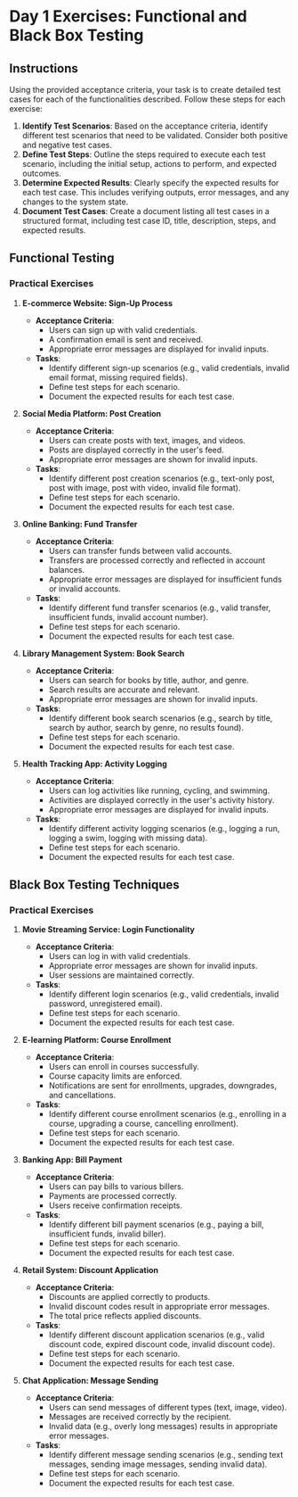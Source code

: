 # Day 1 Exercises: Functional and Black Box Testing

## Instructions

Using the provided acceptance criteria, your task is to create detailed test cases for each of the functionalities described. Follow these steps for each exercise:

1. **Identify Test Scenarios**: Based on the acceptance criteria, identify different test scenarios that need to be validated. Consider both positive and negative test cases.
2. **Define Test Steps**: Outline the steps required to execute each test scenario, including the initial setup, actions to perform, and expected outcomes.
3. **Determine Expected Results**: Clearly specify the expected results for each test case. This includes verifying outputs, error messages, and any changes to the system state.
4. **Document Test Cases**: Create a document listing all test cases in a structured format, including test case ID, title, description, steps, and expected results.

## Functional Testing

### Practical Exercises

1. **E-commerce Website: Sign-Up Process**

   - **Acceptance Criteria**:
     - Users can sign up with valid credentials.
     - A confirmation email is sent and received.
     - Appropriate error messages are displayed for invalid inputs.
   - **Tasks**:
     - Identify different sign-up scenarios (e.g., valid credentials, invalid email format, missing required fields).
     - Define test steps for each scenario.
     - Document the expected results for each test case.


2. **Social Media Platform: Post Creation**

   - **Acceptance Criteria**:
     - Users can create posts with text, images, and videos.
     - Posts are displayed correctly in the user's feed.
     - Appropriate error messages are shown for invalid inputs.
   - **Tasks**:
     - Identify different post creation scenarios (e.g., text-only post, post with image, post with video, invalid file format).
     - Define test steps for each scenario.
     - Document the expected results for each test case.

3. **Online Banking: Fund Transfer**

   - **Acceptance Criteria**:
     - Users can transfer funds between valid accounts.
     - Transfers are processed correctly and reflected in account balances.
     - Appropriate error messages are displayed for insufficient funds or invalid accounts.
   - **Tasks**:
     - Identify different fund transfer scenarios (e.g., valid transfer, insufficient funds, invalid account number).
     - Define test steps for each scenario.
     - Document the expected results for each test case.

4. **Library Management System: Book Search**

   - **Acceptance Criteria**:
     - Users can search for books by title, author, and genre.
     - Search results are accurate and relevant.
     - Appropriate error messages are shown for invalid inputs.
   - **Tasks**:
     - Identify different book search scenarios (e.g., search by title, search by author, search by genre, no results found).
     - Define test steps for each scenario.
     - Document the expected results for each test case.

5. **Health Tracking App: Activity Logging**
   - **Acceptance Criteria**:
     - Users can log activities like running, cycling, and swimming.
     - Activities are displayed correctly in the user's activity history.
     - Appropriate error messages are displayed for invalid inputs.
   - **Tasks**:
     - Identify different activity logging scenarios (e.g., logging a run, logging a swim, logging with missing data).
     - Define test steps for each scenario.
     - Document the expected results for each test case.

## Black Box Testing Techniques

### Practical Exercises

1. **Movie Streaming Service: Login Functionality**

   - **Acceptance Criteria**:
     - Users can log in with valid credentials.
     - Appropriate error messages are shown for invalid inputs.
     - User sessions are maintained correctly.
   - **Tasks**:
     - Identify different login scenarios (e.g., valid credentials, invalid password, unregistered email).
     - Define test steps for each scenario.
     - Document the expected results for each test case.

2. **E-learning Platform: Course Enrollment**

   - **Acceptance Criteria**:
     - Users can enroll in courses successfully.
     - Course capacity limits are enforced.
     - Notifications are sent for enrollments, upgrades, downgrades, and cancellations.
   - **Tasks**:
     - Identify different course enrollment scenarios (e.g., enrolling in a course, upgrading a course, cancelling enrollment).
     - Define test steps for each scenario.
     - Document the expected results for each test case.

3. **Banking App: Bill Payment**

   - **Acceptance Criteria**:
     - Users can pay bills to various billers.
     - Payments are processed correctly.
     - Users receive confirmation receipts.
   - **Tasks**:
     - Identify different bill payment scenarios (e.g., paying a bill, insufficient funds, invalid biller).
     - Define test steps for each scenario.
     - Document the expected results for each test case.

4. **Retail System: Discount Application**

   - **Acceptance Criteria**:
     - Discounts are applied correctly to products.
     - Invalid discount codes result in appropriate error messages.
     - The total price reflects applied discounts.
   - **Tasks**:
     - Identify different discount application scenarios (e.g., valid discount code, expired discount code, invalid discount code).
     - Define test steps for each scenario.
     - Document the expected results for each test case.

5. **Chat Application: Message Sending**
   - **Acceptance Criteria**:
     - Users can send messages of different types (text, image, video).
     - Messages are received correctly by the recipient.
     - Invalid data (e.g., overly long messages) results in appropriate error messages.
   - **Tasks**:
     - Identify different message sending scenarios (e.g., sending text messages, sending image messages, sending invalid data).
     - Define test steps for each scenario.
     - Document the expected results for each test case.
